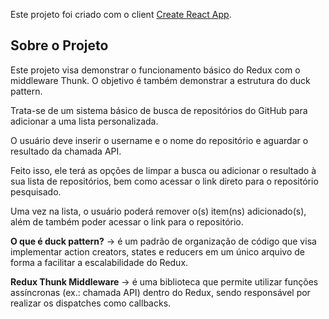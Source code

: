 Este projeto foi criado com o client [Create React App](https://github.com/facebook/create-react-app).

## Sobre o Projeto

Este projeto visa demonstrar o funcionamento básico do Redux com o middleware Thunk. O objetivo é também demonstrar a estrutura do duck pattern.

Trata-se de um sistema básico de busca de repositórios do GitHub para adicionar a uma lista personalizada.

O usuário deve inserir o username e o nome do repositório e aguardar o resultado da chamada API.

Feito isso, ele terá as opções de limpar a busca ou adicionar o resultado à sua lista de repositórios, bem como acessar o link direto para o repositório pesquisado.

Uma vez na lista, o usuário poderá remover o(s) item(ns) adicionado(s), além de também poder acessar o link para o repositório.

**O que é duck pattern?** -> é um padrão de organização de código que visa implementar action creators, states e reducers em um único arquivo de forma a facilitar a escalabilidade do Redux.

**Redux Thunk Middleware** -> é uma biblioteca que permite utilizar funções assíncronas (ex.: chamada API) dentro do Redux, sendo responsável por realizar os dispatches como callbacks.
